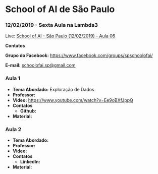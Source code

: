 # School of AI de São Paulo

### 12/02/2019 - Sexta Aula na Lambda3

Live: [School of AI - São Paulo (12/02/2019) - Aula 06](https://www.youtube.com/watch?v=Ee9oBXfJppQ)

**Contatos**

**Grupo do Facebook:** https://www.facebook.com/groups/spschoolofai/

**E-mail:** schoolofai.sp@gmail.com

### Aula 1
  
- **Tema Abordado:** Exploração de Dados
- **Professor:** 
- **Video:** https://www.youtube.com/watch?v=Ee9oBXfJppQ
- **Contatos**
  - **Github:** 
- **Material:** 

### Aula 2

- **Tema Abordado:** 
- **Professor:** 
- **Video:**
- **Contatos**
  - **LinkedIn:** 
- **Material:**